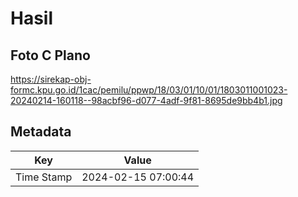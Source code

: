 # Hasil

## Foto C Plano

https://sirekap-obj-formc.kpu.go.id/1cac/pemilu/ppwp/18/03/01/10/01/1803011001023-20240214-160118--98acbf96-d077-4adf-9f81-8695de9bb4b1.jpg


## Metadata

| Key        | Value               |
| ---------- | ------------------- |
| Time Stamp | 2024-02-15 07:00:44 |



